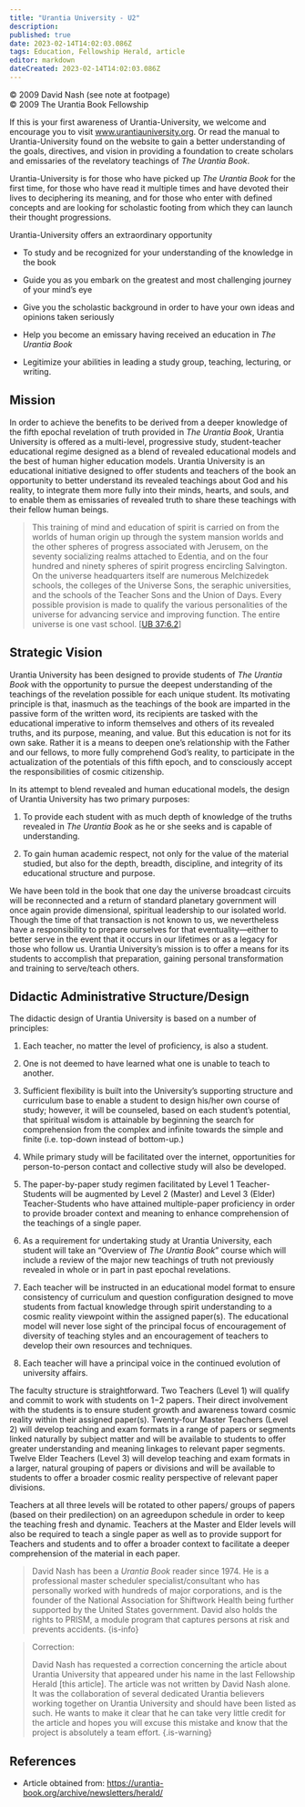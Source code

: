 ```yaml
---
title: "Urantia University - U2"
description: 
published: true
date: 2023-02-14T14:02:03.086Z
tags: Education, Fellowship Herald, article
editor: markdown
dateCreated: 2023-02-14T14:02:03.086Z
---
```


<p class="v-card v-sheet theme--light grey lighten-3 px-2">© 2009 David Nash (see note at footpage)<br>© 2009 The Urantia Book Fellowship</p>

If this is your first awareness of Urantia-University, we welcome and encourage you to visit www.urantiauniversity.org. Or read the manual to Urantia-University found on the website to gain a better understanding of the goals, directives, and vision in providing a foundation to create scholars and emissaries of the revelatory teachings of _The Urantia Book_. 

Urantia-University is for those who have picked up _The Urantia Book_ for the first time, for those who have read it multiple times and have devoted their lives to deciphering its meaning, and for those who enter with defined concepts and are looking for scholastic footing from which they can launch their thought progressions. 

Urantia-University offers an extraordinary opportunity 

* To study and be recognized for your understanding of the knowledge in the book 

* Guide you as you embark on the greatest and most challenging journey of your mind’s eye 

* Give you the scholastic background in order to have your own ideas and opinions taken seriously 

* Help you become an emissary having received an education in _The Urantia Book_ 

* Legitimize your abilities in leading a study group, teaching, lecturing, or writing. 

## Mission 

In order to achieve the benefits to be derived from a deeper knowledge of the fifth epochal revelation of truth provided in _The Urantia Book_, Urantia University is offered as a multi-level, progressive study, student-teacher educational regime designed as a blend of revealed educational models and the best of human higher education models. Urantia University is an educational initiative designed to offer students and teachers of the book an opportunity to better understand its revealed teachings about God and his reality, to integrate them more fully into their minds, hearts, and souls, and to enable them as emissaries of revealed truth to share these teachings with their fellow human beings. 

> This training of mind and education of spirit is carried on from the worlds of human origin up through the system mansion worlds and the other spheres of progress associated with Jerusem, on the seventy socializing realms attached to Edentia, and on the four hundred and ninety spheres of spirit progress encircling Salvington. On the universe headquarters itself are numerous Melchizedek schools, the colleges of the Universe Sons, the seraphic universities, and the schools of the Teacher Sons and the Union of Days. Every possible provision is made to qualify the various personalities of the universe for advancing service and improving function. The entire universe is one vast school. [[UB 37:6.2](/en/The_Urantia_Book/37#p6_2)] 

## Strategic Vision 

Urantia University has been designed to provide students of _The Urantia Book_ with the opportunity to pursue the deepest understanding of the teachings of the revelation possible for each unique student. Its motivating principle is that, inasmuch as the teachings of the book are imparted in the passive form of the written word, its recipients are tasked with the educational imperative to inform themselves and others of its revealed truths, and its purpose, meaning, and value. But this education is not for its own sake. Rather it is a means to deepen one’s relationship with the Father and our fellows, to more fully comprehend God’s reality, to participate in the actualization of the potentials of this fifth epoch, and to consciously accept the responsibilities of cosmic citizenship. 

In its attempt to blend revealed and human educational models, the design of Urantia University has two primary purposes: 

1. To provide each student with as much depth of knowledge of the truths revealed in _The Urantia Book_ as he or she seeks and is capable of understanding. 

2. To gain human academic respect, not only for the value of the material studied, but also for the depth, breadth, discipline, and integrity of its educational structure and purpose. 

We have been told in the book that one day the universe broadcast circuits will be reconnected and a return of standard planetary government will once again provide dimensional, spiritual leadership to our isolated world. Though the time of that transaction is not known to us, we nevertheless have a responsibility to prepare ourselves for that eventuality—either to better serve in the event that it occurs in our lifetimes or as a legacy for those who follow us. Urantia University’s mission is to offer a means for its students to accomplish that preparation, gaining personal transformation and training to serve/teach others. 

## Didactic Administrative Structure/Design 

The didactic design of Urantia University is based on a number of principles: 

1. Each teacher, no matter the level of proficiency, is also a student. 

2. One is not deemed to have learned what one is unable to teach to another. 

3. Sufficient flexibility is built into the University’s supporting structure and curriculum base to enable a student to design his/her own course of study; however, it will be counseled, based on each student’s potential, that spiritual wisdom is attainable by beginning the search for comprehension from the complex and infinite towards the simple and finite (i.e. top-down instead of bottom-up.) 

4. While primary study will be facilitated over the internet, opportunities for person-to-person contact and collective study will also be developed. 

5. The paper-by-paper study regimen facilitated by Level 1 Teacher-Students will be augmented by Level 2 (Master) and Level 3 (Elder) Teacher-Students who have attained multiple-paper proficiency in order to provide broader context and meaning to enhance comprehension of the teachings of a single paper. 

6. As a requirement for undertaking study at Urantia University, each student will take an “Overview of _The Urantia Book_” course which will include a review of the major new teachings of truth not previously revealed in whole or in part in past epochal revelations. 

7. Each teacher will be instructed in an educational model format to ensure consistency of curriculum and question configuration designed to move students from factual knowledge through spirit understanding to a cosmic reality viewpoint within the assigned paper(s). The educational model will never lose sight of the principal focus of encouragement of diversity of teaching styles and an encouragement of teachers to develop their own resources and techniques. 

8. Each teacher will have a principal voice in the continued evolution of university affairs. 

The faculty structure is straightforward. Two Teachers (Level 1) will qualify and commit to work with students on 1−2 papers. Their direct involvement with the students is to ensure student growth and awareness toward cosmic reality within their assigned paper(s). Twenty-four Master Teachers (Level 2) will develop teaching and exam formats in a range of papers or segments linked naturally by subject matter and will be available to students to offer greater understanding and meaning linkages to relevant paper segments. Twelve Elder Teachers (Level 3) will develop teaching and exam formats in a larger, natural grouping of papers or divisions and will be available to students to offer a broader cosmic reality perspective of relevant paper divisions. 

Teachers at all three levels will be rotated to other papers/ groups of papers (based on their predilection) on an agreedupon schedule in order to keep the teaching fresh and dynamic. Teachers at the Master and Elder levels will also be required to teach a single paper as well as to provide support for Teachers and students and to offer a broader context to facilitate a deeper comprehension of the material in each paper. 

> David Nash has been a _Urantia Book_ reader since 1974. He is a professional master scheduler specialist/consultant who has personally worked with hundreds of major corporations, and is the founder of the National Association for Shiftwork Health being further supported by the United States government. David also holds the rights to PRISM, a module program that captures persons at risk and prevents accidents. 
{is-info}

> Correction: 
> 
> David Nash has requested a correction concerning the article about Urantia University that appeared under his name in the last Fellowship Herald [this article]. The article was not written by David Nash alone. It was the collaboration of several dedicated Urantia believers working together on Urantia University and should have been listed as such. He wants to make it clear that he can take very little credit for the article and hopes you will excuse this mistake and know that the project is absolutely a team effort. 
{.is-warning}

## References

- Article obtained from: https://urantia-book.org/archive/newsletters/herald/
